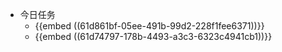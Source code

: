 - 今日任务
	- {{embed ((61d861bf-05ee-491b-99d2-228f1fee6371))}}
	- {{embed ((61d74797-178b-4493-a3c3-6323c4941cb1))}}